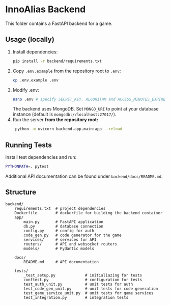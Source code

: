 # InnoAlias Backend

This folder contains a FastAPI backend for a game.


## Usage (locally)
1. Install dependencies:
   ```bash
   pip install -r backend/requirements.txt
   ```
2. Copy `.env.example` from the repository root to `.env`:
   ```bash
   cp .env.example .env
   ```
3. Modify .env:
   ```bash
   nano .env # specify SECRET_KEY, ALGORITHM and ACCESS_MINUTES_EXPIRE_MINUTES
   ```
   The backend uses MongoDB. Set `MONGO_URI` to point at your database instance
   (default is `mongodb://localhost:27017/`).
4. Run the server **from the repository root:**
   ```bash
    python -m uvicorn backend.app.main:app --reload
   ```

## Running Tests

Install test dependencies and run:

```bash
PYTHONPATH=. pytest
```

Additional API documentation can be found under `backend/docs/README.md`.


## Structure

```
backend/
    requirements.txt  # project dependencies
    Dockerfile        # dockerfile for building the backend container
    app/
        main.py       # FastAPI application
        db.py         # database connection
        config.py     # config for auth
        code_gen.py   # code generator for the game
        services/     # services for API
        routers/      # API and websocket routers
        models/       # Pydantic models

    docs/
        README.md     # API documentation

    tests/
        _test_setup.py             # initialiazing for tests
        conftest.py                # configuration for tests
        test_auth_unit.py          # unit tests for auth
        test_code_gen_unit.py      # unit tests for code generation
        test_game_service_unit.py  # unit tests for game services
        test_integration.py        # integration tests
```
